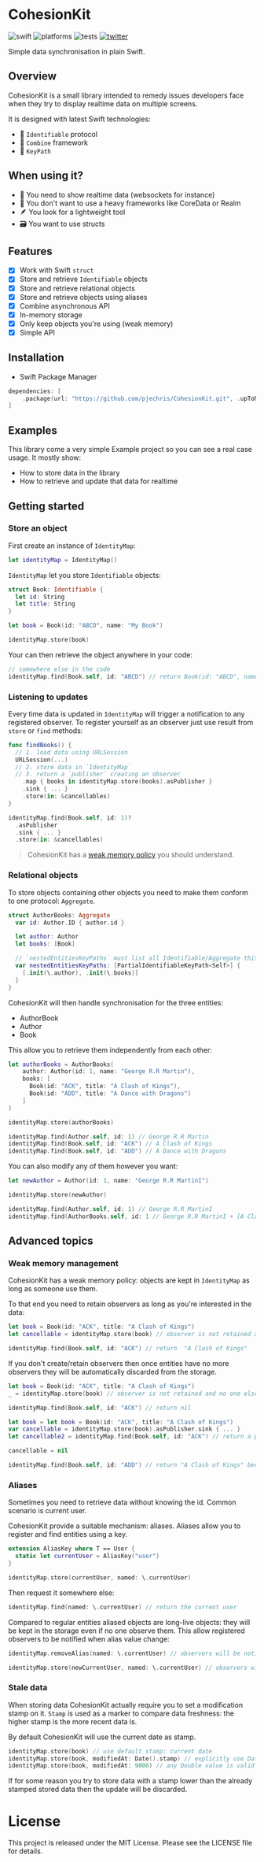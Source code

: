 # CohesionKit

![swift](https://img.shields.io/badge/Swift-5.1%2B-orange?logo=swift&logoColor=white)
![platforms](https://img.shields.io/badge/Platforms-iOS%20%7C%20macOS-lightgrey)
![tests](https://github.com/pjechris/CohesionKit/actions/workflows/test.yml/badge.svg)
[![twitter](https://img.shields.io/badge/twitter-pjechris-1DA1F2?logo=twitter&logoColor=white)](https://twitter.com/pjechris)

Simple data synchronisation in plain Swift.

## Overview

CohesionKit is a small library intended to remedy issues developers face when they try to display realtime data on multiple screens.

It is designed with latest Swift technologies:

- 📇 `Identifiable` protocol
- 🧰 `Combine` framework
- 👀 `KeyPath`

## When using it?

- 🔁 You need to show realtime data (websockets for instance)
- 🦕 You don't want to use a heavy frameworks like CoreData or Realm
- 🪶 You look for a lightweight tool
- 🗃️ You want to use structs

## Features

- [x] Work with Swift `struct`
- [x] Store and retrieve `Identifiable` objects
- [x] Store and retrieve relational objects
- [x] Store and retrieve objects using aliases
- [x] Combine asynchronous API
- [x] In-memory storage
- [x] Only keep objects you're using (weak memory)
- [x] Simple API

## Installation

- Swift Package Manager

```swift
dependencies: [
    .package(url: "https://github.com/pjechris/CohesionKit.git", .upToNextMajor(from: "0.7.0"))
]
```

## Examples

This library come a very simple Example project so you can see a real case usage. It mostly show:

- How to store data in the library
- How to retrieve and update that data for realtime

## Getting started

### Store an object

First create an instance of `IdentityMap`:

```swift
let identityMap = IdentityMap()
```

`IdentityMap` let you store `Identifiable` objects:

```swift
struct Book: Identifiable {
  let id: String
  let title: String
}

let book = Book(id: "ABCD", name: "My Book")

identityMap.store(book)
```

Your can then retrieve the object anywhere in your code:

```swift
// somewhere else in the code
identityMap.find(Book.self, id: "ABCD") // return Book(id: "ABCD", name: "My Book")
```

### Listening to updates

Every time data is updated in `IdentityMap` will trigger a notification to any registered observer. To register yourself as an observer just use result from `store` or `find` methods:

```swift
func findBooks() {
  // 1. load data using URLSession
  URLSession(...)
  // 2. store data in `IdentityMap`
  // 3. return a `publisher` creating an observer
    .map { books in identityMap.store(books).asPublisher }
    .sink { ... }
    .store(in: &cancellables)
}
```

```swift
identityMap.find(Book.self, id: 1)?
  .asPublisher
  .sink { ... }
  .store(in: &cancellables)
```

> CohesionKit has a [weak memory policy](#weak-memory-management) you should understand.

### Relational objects

To store objects containing other objects you need to make them conform to one protocol: `Aggregate`.

```swift
struct AuthorBooks: Aggregate
  var id: Author.ID { author.id }

  let author: Author
  let books: [Book]

  // `nestedEntitiesKeyPaths` must list all Identifiable/Aggregate this object contain
  var nestedEntitiesKeyPaths: [PartialIdentifiableKeyPath<Self>] {
    [.init(\.author), .init(\.books)]
  }
}
```

CohesionKit will then handle synchronisation for the three entities:

- AuthorBook
- Author
- Book

This allow you to retrieve them independently from each other:

```swift
let authorBooks = AuthorBooks(
    author: Author(id: 1, name: "George R.R Martin"),
    books: [
      Book(id: "ACK", title: "A Clash of Kings"),
      Book(id: "ADD", title: "A Dance with Dragons")
    ]
)

identityMap.store(authorBooks)

identityMap.find(Author.self, id: 1) // George R.R Martin
identityMap.find(Book.self, id: "ACK") // A Clash of Kings
identityMap.find(Book.self, id: "ADD") // A Dance with Dragons
```

You can also modify any of them however you want:

```swift
let newAuthor = Author(id: 1, name: "George R.R MartinI")

identityMap.store(newAuthor)

identityMap.find(Author.self, id: 1) // George R.R MartinI
identityMap.find(AuthorBooks.self, id: 1 // George R.R MartinI + [A Clash of Kings, A Dance with Dragons]
```

## Advanced topics

### Weak memory management

CohesionKit has a weak memory policy: objects are kept in `IdentityMap` as long as someone use them.

To that end you need to retain observers as long as you're interested in the data:

```swift
let book = Book(id: "ACK", title: "A Clash of Kings")
let cancellable = identityMap.store(book) // observer is not retained and no one else observe this book: data is released

identityMap.find(Book.self, id: "ACK") // return  "A Clash of Kings"
```

If you don't create/retain observers then once entities have no more observers they will be automatically discarded from the storage.

```swift
let book = Book(id: "ACK", title: "A Clash of Kings")
_ = identityMap.store(book) // observer is not retained and no one else observe this book: data is released

identityMap.find(Book.self, id: "ACK") // return nil
```

```swift
let book = let book = Book(id: "ACK", title: "A Clash of Kings")
var cancellable = identityMap.store(book).asPublisher.sink { ... }
let cancellable2 = identityMap.find(Book.self, id: "ACK") // return a publisher

cancellable = nil

identityMap.find(Book.self, id: "ADD") // return "A Clash of Kings" because cancellable2 still observe this book
```

### Aliases

Sometimes you need to retrieve data without knowing the id. Common scenario is current user.

CohesionKit provide a suitable mechanism: aliases. Aliases allow you to register and find entities using a key.

```swift
extension AliasKey where T == User {
  static let currentUser = AliasKey("user")
}

identityMap.store(currentUser, named: \.currentUser)
```

Then request it somewhere else:

```swift
identityMap.find(named: \.currentUser) // return the current user
```

Compared to regular entities aliased objects are long-live objects: they will be kept in the storage even if no one observe them. This allow registered observers to be notified when alias value change:

```swift
identityMap.removeAlias(named: \.currentUser) // observers will be notified currentUser is nil.

identityMap.store(newCurrentUser, named: \.currentUser) // observers will be notified that currentUser changed even if currentUser was nil before
```

### Stale data

When storing data CohesionKit actually require you to set a modification stamp on it. `Stamp` is used as a marker to compare data freshness: the higher stamp is the more recent data is.

By default CohesionKit will use the current date as stamp.

```swift
identityMap.store(book) // use default stamp: current date
identityMap.store(book, modifiedAt: Date().stamp) // explicitly use Date time stamp
identityMap.store(book, modifiedAt: 9000) // any Double value is valid
```

If for some reason you try to store data with a stamp lower than the already stamped stored data then the update will be discarded.

# License

This project is released under the MIT License. Please see the LICENSE file for details.
